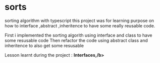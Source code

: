 # sorts
sorting algorithm with typescript
this project was for learning purpose on how to interface ,abstract ,inheritence to have some really reusable code.

First i implemented the sorting algorith using interface and class to have some resusable code 
Then refactor the code using  abstract class and inheritence to also get some resusable

Lesson learnt during the project :
<b>Interfaces,/b>
